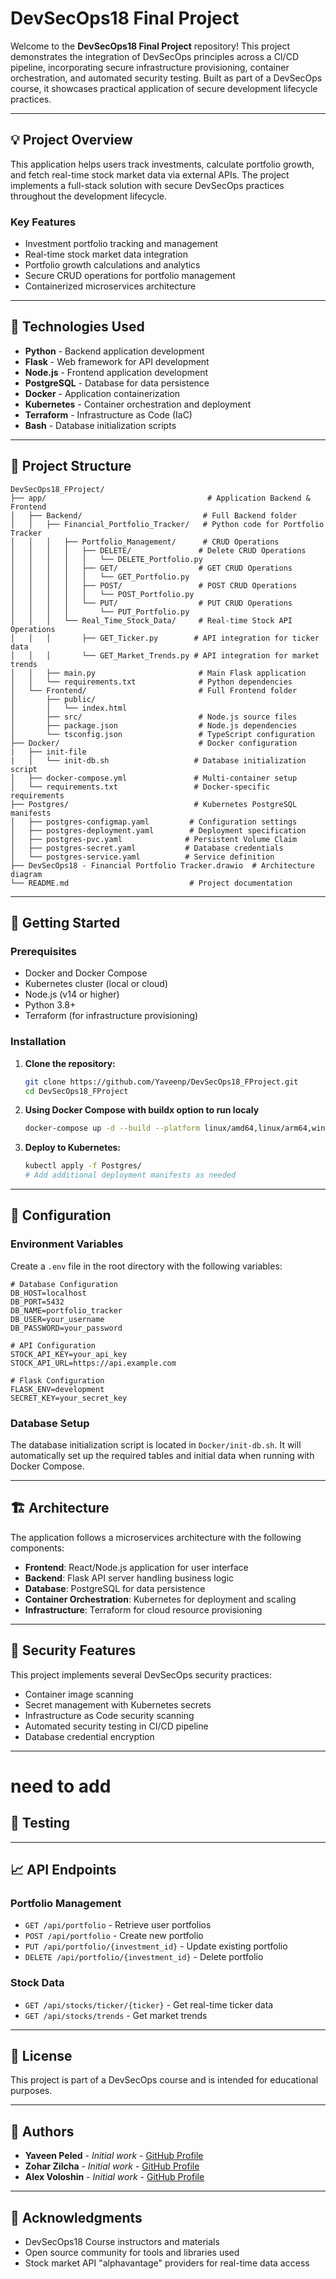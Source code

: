 # DevSecOps18 Final Project

Welcome to the **DevSecOps18 Final Project** repository! This project demonstrates the integration of DevSecOps principles across a CI/CD pipeline, incorporating secure infrastructure provisioning, container orchestration, and automated security testing. Built as part of a DevSecOps course, it showcases practical application of secure development lifecycle practices.

---

## 💡 Project Overview

This application helps users track investments, calculate portfolio growth, and fetch real-time stock market data via external APIs. The project implements a full-stack solution with secure DevSecOps practices throughout the development lifecycle.

### Key Features
- Investment portfolio tracking and management
- Real-time stock market data integration
- Portfolio growth calculations and analytics
- Secure CRUD operations for portfolio management
- Containerized microservices architecture

---

## 🧰 Technologies Used

- **Python** - Backend application development
- **Flask** - Web framework for API development
- **Node.js** - Frontend application development
- **PostgreSQL** - Database for data persistence
- **Docker** - Application containerization
- **Kubernetes** - Container orchestration and deployment
- **Terraform** - Infrastructure as Code (IaC)
- **Bash** - Database initialization scripts

---

## 📁 Project Structure

```
DevSecOps18_FProject/
├── app/                                    # Application Backend & Frontend
│   ├── Backend/                           # Full Backend folder
│   │   ├── Financial_Portfolio_Tracker/   # Python code for Portfolio Tracker
│   │   │   ├── Portfolio_Management/      # CRUD Operations
│   │   │   │   ├── DELETE/               # Delete CRUD Operations
│   │   │   │   │   └── DELETE_Portfolio.py
│   │   │   │   ├── GET/                  # GET CRUD Operations
│   │   │   │   │   └── GET_Portfolio.py
│   │   │   │   ├── POST/                 # POST CRUD Operations
│   │   │   │   │   └── POST_Portfolio.py
│   │   │   │   └── PUT/                  # PUT CRUD Operations
│   │   │   │       └── PUT_Portfolio.py
│   │   │   └── Real_Time_Stock_Data/     # Real-time Stock API Operations
│   │   │       ├── GET_Ticker.py        # API integration for ticker data
│   │   │       └── GET_Market_Trends.py # API integration for market trends
│   │   ├── main.py                       # Main Flask application
│   │   └── requirements.txt              # Python dependencies
│   └── Frontend/                         # Full Frontend folder
│       ├── public/
│       │   └── index.html
│       ├── src/                          # Node.js source files
│       ├── package.json                  # Node.js dependencies
│       └── tsconfig.json                 # TypeScript configuration
├── Docker/                               # Docker configuration
|   ├── init-file
|   │   └── init-db.sh                   # Database initialization script
│   ├── docker-compose.yml               # Multi-container setup                       
│   └── requirements.txt                 # Docker-specific requirements
├── Postgres/                            # Kubernetes PostgreSQL manifests
│   ├── postgres-configmap.yaml         # Configuration settings
│   ├── postgres-deployment.yaml        # Deployment specification
│   ├── postgres-pvc.yaml              # Persistent Volume Claim
│   ├── postgres-secret.yaml           # Database credentials
│   └── postgres-service.yaml          # Service definition
├── DevSecOps18 - Financial Portfolio Tracker.drawio  # Architecture diagram
└── README.md                           # Project documentation
```

---

## 🚀 Getting Started

### Prerequisites
- Docker and Docker Compose
- Kubernetes cluster (local or cloud)
- Node.js (v14 or higher)
- Python 3.8+
- Terraform (for infrastructure provisioning)

### Installation

1. **Clone the repository:**
   ```bash
   git clone https://github.com/Yaveenp/DevSecOps18_FProject.git
   cd DevSecOps18_FProject
   ```
2. **Using Docker Compose with buildx option to run localy**
      ```bash
   docker-compose up -d --build --platform linux/amd64,linux/arm64,windows/amd64
   ``` 

3. **Deploy to Kubernetes:**
   ```bash
   kubectl apply -f Postgres/
   # Add additional deployment manifests as needed
   ```

---

## 🔧 Configuration

### Environment Variables
Create a `.env` file in the root directory with the following variables:
```env
# Database Configuration
DB_HOST=localhost
DB_PORT=5432
DB_NAME=portfolio_tracker
DB_USER=your_username
DB_PASSWORD=your_password

# API Configuration
STOCK_API_KEY=your_api_key
STOCK_API_URL=https://api.example.com

# Flask Configuration
FLASK_ENV=development
SECRET_KEY=your_secret_key
```

### Database Setup
The database initialization script is located in `Docker/init-db.sh`. It will automatically set up the required tables and initial data when running with Docker Compose.

---

## 🏗️ Architecture

The application follows a microservices architecture with the following components:

- **Frontend**: React/Node.js application for user interface
- **Backend**: Flask API server handling business logic
- **Database**: PostgreSQL for data persistence
- **Container Orchestration**: Kubernetes for deployment and scaling
- **Infrastructure**: Terraform for cloud resource provisioning

---

## 🔐 Security Features

This project implements several DevSecOps security practices:
- Container image scanning
- Secret management with Kubernetes secrets
- Infrastructure as Code security scanning
- Automated security testing in CI/CD pipeline
- Database credential encryption

---
# need to add
## 🧪 Testing 


---

## 📈 API Endpoints

### Portfolio Management
- `GET /api/portfolio` - Retrieve user portfolios
- `POST /api/portfolio` - Create new portfolio
- `PUT /api/portfolio/{investment_id}` - Update existing portfolio
- `DELETE /api/portfolio/{investment_id}` - Delete portfolio

### Stock Data
- `GET /api/stocks/ticker/{ticker}` - Get real-time ticker data
- `GET /api/stocks/trends` - Get market trends

---

## 📝 License

This project is part of a DevSecOps course and is intended for educational purposes.

---

## 👥 Authors

- **Yaveen Peled** - *Initial work* - [GitHub Profile](https://github.com/Yaveenp)
- **Zohar Zilcha** - *Initial work* - [GitHub Profile](https://github.com/ZoharZil)
- **Alex Voloshin** - *Initial work* - [GitHub Profile](https://github.com/AlexVol400)
---

## 🙏 Acknowledgments

- DevSecOps18 Course instructors and materials
- Open source community for tools and libraries used
- Stock market API "alphavantage" providers for real-time data access